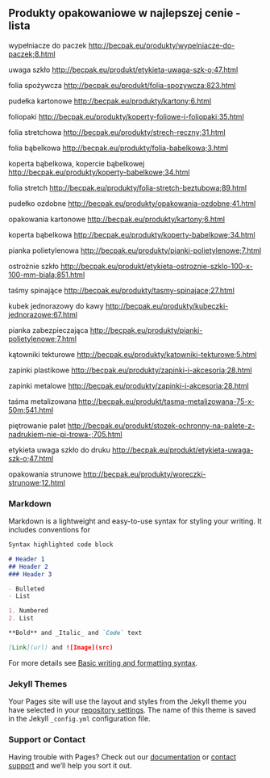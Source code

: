 ## Produkty opakowaniowe w najlepszej cenie - lista

wypełniacze do paczek
http://becpak.eu/produkty/wypelniacze-do-paczek;8.html

uwaga szkło
http://becpak.eu/produkt/etykieta-uwaga-szk-o;47.html

folia spożywcza
http://becpak.eu/produkt/folia-spozywcza;823.html

pudełka kartonowe
http://becpak.eu/produkty/kartony;6.html

foliopaki
http://becpak.eu/produkty/koperty-foliowe-i-foliopaki;35.html

folia stretchowa
http://becpak.eu/produkty/strech-reczny;31.html

folia bąbelkowa
http://becpak.eu/produkty/folia-babelkowa;3.html

koperta bąbelkowa, kopercie bąbelkowej
http://becpak.eu/produkty/koperty-babelkowe;34.html

folia stretch
http://becpak.eu/produkty/folia-stretch-beztubowa;89.html

pudełko ozdobne
http://becpak.eu/produkty/opakowania-ozdobne;41.html

opakowania kartonowe
http://becpak.eu/produkty/kartony;6.html

koperta bąbelkowa
http://becpak.eu/produkty/koperty-babelkowe;34.html

pianka polietylenowa
http://becpak.eu/produkty/pianki-polietylenowe;7.html

ostrożnie szkło
http://becpak.eu/produkt/etykieta-ostroznie-szklo-100-x-100-mm-biala;851.html

taśmy spinające
http://becpak.eu/produkty/tasmy-spinajace;27.html

kubek jednorazowy do kawy
http://becpak.eu/produkty/kubeczki-jednorazowe;67.html

pianka zabezpieczająca
http://becpak.eu/produkty/pianki-polietylenowe;7.html

kątowniki tekturowe
http://becpak.eu/produkty/katowniki-tekturowe;5.html

zapinki plastikowe
http://becpak.eu/produkty/zapinki-i-akcesoria;28.html

zapinki metalowe
http://becpak.eu/produkty/zapinki-i-akcesoria;28.html

taśma metalizowana
http://becpak.eu/produkt/tasma-metalizowana-75-x-50m;541.html

piętrowanie palet
http://becpak.eu/produkt/stozek-ochronny-na-palete-z-nadrukiem-nie-pi-trowa-;705.html

etykieta uwaga szkło do druku
http://becpak.eu/produkt/etykieta-uwaga-szk-o;47.html

opakowania strunowe
http://becpak.eu/produkty/woreczki-strunowe;12.html

### Markdown

Markdown is a lightweight and easy-to-use syntax for styling your writing. It includes conventions for

```markdown
Syntax highlighted code block

# Header 1
## Header 2
### Header 3

- Bulleted
- List

1. Numbered
2. List

**Bold** and _Italic_ and `Code` text

[Link](url) and ![Image](src)
```

For more details see [Basic writing and formatting syntax](https://docs.github.com/en/github/writing-on-github/getting-started-with-writing-and-formatting-on-github/basic-writing-and-formatting-syntax).

### Jekyll Themes

Your Pages site will use the layout and styles from the Jekyll theme you have selected in your [repository settings](https://github.com/mikepowell2021/projekt1/settings/pages). The name of this theme is saved in the Jekyll `_config.yml` configuration file.

### Support or Contact

Having trouble with Pages? Check out our [documentation](https://docs.github.com/categories/github-pages-basics/) or [contact support](https://support.github.com/contact) and we’ll help you sort it out.
